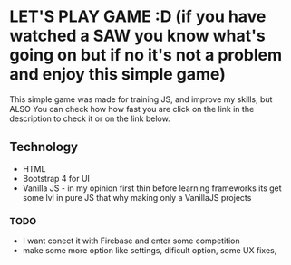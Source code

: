 # LET'S PLAY GAME :D (if you have watched a SAW you know what's going on but if no it's not a problem and enjoy this simple game) 

This simple game was made for training JS, and improve my skills, but ALSO You can check how 
how fast you are click on the link in the description to check it or on the link below.

## Technology

- HTML
- Bootstrap 4 for UI
- Vanilla JS -  in my opinion first thin before learning frameworks its get some lvl in pure JS that why making only a VanillaJS projects

### TODO

- I want conect it with Firebase and enter some competition
- make some more option like settings, dificult option, some UX fixes, 

